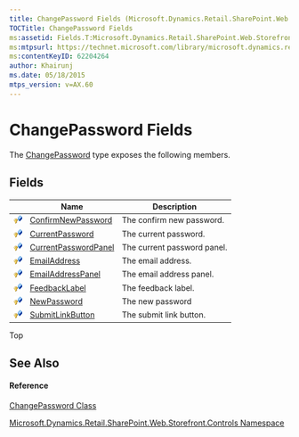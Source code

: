 ```yaml
---
title: ChangePassword Fields (Microsoft.Dynamics.Retail.SharePoint.Web.Storefront.Controls)
TOCTitle: ChangePassword Fields
ms:assetid: Fields.T:Microsoft.Dynamics.Retail.SharePoint.Web.Storefront.Controls.ChangePassword
ms:mtpsurl: https://technet.microsoft.com/library/microsoft.dynamics.retail.sharepoint.web.storefront.controls.changepassword_fields(v=AX.60)
ms:contentKeyID: 62204264
author: Khairunj
ms.date: 05/18/2015
mtps_version: v=AX.60
---
```


# ChangePassword Fields

The [ChangePassword](changepassword-class-microsoft-dynamics-retail-sharepoint-web-storefront-controls.md) type exposes the following members.

## Fields

<table>
<thead>
<tr class="header">
<th> </th>
<th>Name</th>
<th>Description</th>
</tr>
</thead>
<tbody>
<tr class="odd">
<td><img src="images/Dn966702.protfield(en-us,AX.60).gif" title="Protected field" alt="Protected field" /></td>
<td><a href="changepassword-confirmnewpassword-field-microsoft-dynamics-retail-sharepoint-web-storefront-controls.md">ConfirmNewPassword</a></td>
<td>The confirm new password.</td>
</tr>
<tr class="even">
<td><img src="images/Dn966702.protfield(en-us,AX.60).gif" title="Protected field" alt="Protected field" /></td>
<td><a href="changepassword-currentpassword-field-microsoft-dynamics-retail-sharepoint-web-storefront-controls.md">CurrentPassword</a></td>
<td>The current password.</td>
</tr>
<tr class="odd">
<td><img src="images/Dn966702.protfield(en-us,AX.60).gif" title="Protected field" alt="Protected field" /></td>
<td><a href="changepassword-currentpasswordpanel-field-microsoft-dynamics-retail-sharepoint-web-storefront-controls.md">CurrentPasswordPanel</a></td>
<td>The current password panel.</td>
</tr>
<tr class="even">
<td><img src="images/Dn966702.protfield(en-us,AX.60).gif" title="Protected field" alt="Protected field" /></td>
<td><a href="changepassword-emailaddress-field-microsoft-dynamics-retail-sharepoint-web-storefront-controls.md">EmailAddress</a></td>
<td>The email address.</td>
</tr>
<tr class="odd">
<td><img src="images/Dn966702.protfield(en-us,AX.60).gif" title="Protected field" alt="Protected field" /></td>
<td><a href="changepassword-emailaddresspanel-field-microsoft-dynamics-retail-sharepoint-web-storefront-controls.md">EmailAddressPanel</a></td>
<td>The email address panel.</td>
</tr>
<tr class="even">
<td><img src="images/Dn966702.protfield(en-us,AX.60).gif" title="Protected field" alt="Protected field" /></td>
<td><a href="changepassword-feedbacklabel-field-microsoft-dynamics-retail-sharepoint-web-storefront-controls.md">FeedbackLabel</a></td>
<td>The feedback label.</td>
</tr>
<tr class="odd">
<td><img src="images/Dn966702.protfield(en-us,AX.60).gif" title="Protected field" alt="Protected field" /></td>
<td><a href="changepassword-newpassword-field-microsoft-dynamics-retail-sharepoint-web-storefront-controls.md">NewPassword</a></td>
<td>The new password</td>
</tr>
<tr class="even">
<td><img src="images/Dn966702.protfield(en-us,AX.60).gif" title="Protected field" alt="Protected field" /></td>
<td><a href="changepassword-submitlinkbutton-field-microsoft-dynamics-retail-sharepoint-web-storefront-controls.md">SubmitLinkButton</a></td>
<td>The submit link button.</td>
</tr>
</tbody>
</table>


Top

## See Also

#### Reference

[ChangePassword Class](changepassword-class-microsoft-dynamics-retail-sharepoint-web-storefront-controls.md)

[Microsoft.Dynamics.Retail.SharePoint.Web.Storefront.Controls Namespace](microsoft-dynamics-retail-sharepoint-web-storefront-controls-namespace.md)

